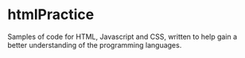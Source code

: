 # htmlPractice
Samples of code for HTML, Javascript and CSS, written to help gain a better understanding of the programming languages.
